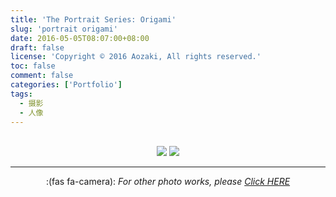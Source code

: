 ```yaml
---
title: 'The Portrait Series: Origami'
slug: 'portrait origami'
date: 2016-05-05T08:07:00+08:00
draft: false
license: 'Copyright © 2016 Aozaki, All rights reserved.'
toc: false
comment: false
categories: ['Portfolio']
tags:
  - 摄影
  - 人像
---
```


<br>
<div align="center">
    <img src="https://img.aozaki.cc/portfolio/20160505_0001.jpg">
    <img src="https://img.aozaki.cc/portfolio/20160505_0002.jpg">
</div>

<!--
    Hasselblad 203FE
    Hasselblad F 110m f/2.0 Planar
    Fujifilm Pro 400H
-->

---

<div align="center">:(fas fa-camera):  <i>For other photo works, please <a href="/portfolio/photo/#origami">Click HERE</a></i></div>

<br />
<br />
<br />
